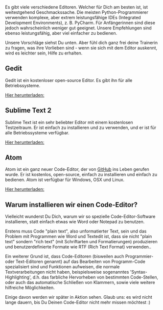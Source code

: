 Es gibt viele verschiedene Editoren. Welcher für Dich am besten ist, ist weitestgehend Geschmackssache. Die meisten Python-Programmierer verwenden komplexe, aber extrem leistungsfähige IDEs (Integrated Development Environments), z. B. PyCharm. Für Anfängerinnen sind diese jedoch wahrscheinlich weniger gut geeignet. Unsere Empfehlungen sind ebenso leistungsfähig, aber viel einfacher zu bedienen.

Unsere Vorschläge siehst Du unten. Aber fühl dich ganz frei deine Trainerin zu fragen, was ihre Vorlieben sind - wenn sie sich mit dem Editor auskennt, wird es leichter sein, Hilfe zu erhalten.

## Gedit

Gedit ist ein kostenloser open-source Editor. Es gibt ihn für alle Betriebssysteme.

[Hier herunterladen:](https://wiki.gnome.org/Apps/Gedit#Download)

## Sublime Text 2

Sublime Text ist ein sehr beliebter Editor mit einem kostenlosen Testzeitraum. Er ist einfach zu installieren und zu verwenden, und er ist für alle Betriebssysteme verfügbar.

[Hier herunterladen:](http://www.sublimetext.com/2)

## Atom

Atom ist ein ganz neuer Code-Editor, der von [GitHub](http://github.com/) ins Leben gerufen wurde. Er ist kostenlos, open-source, einfach zu installieren und einfach zu bedienen. Atom ist verfügbar für Windows, OSX und Linux.

[Hier herunterladen:](https://atom.io/)

## Warum installieren wir einen Code-Editor?

Vielleicht wunderst Du Dich, warum wir so spezielle Code-Editor-Software installieren, statt einfach etwas wie Word oder Notepad zu benutzen.

Erstens muss Code "plain text", also unformatierter Text, sein und das Problem mit Programmen wie Word und Textedit ist, dass sie nicht "plain text" sondern "rich text" (mit Schriftarten und Formatierungen) produzieren und benutzerdefinierte Formate wie RTF (Rich Text Format) verwenden..

Ein weiterer Grund ist, dass Code-Editoren (bisweilen auch Programmier- oder Text-Editoren genannt) auf das Bearbeiten von Programm-Code spezialisiert sind und Funktionen aufweisen, die normale Textverarbeitungen nicht haben, beispielsweise sogenanntes 'Syntax-Highlighting', d.h. das farbliche Hervorheben von bestimmten Code-Stellen, oder auch das automatische Schließen von Klammern, sowie viele weitere hilfreiche Möglichkeiten.

Einige davon werden wir später in Aktion sehen. Glaub uns: es wird nicht lange dauern, bis Du Deinen Code-Editor nicht mehr missen möchtest :)